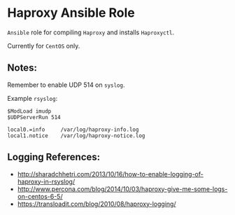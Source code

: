 # Haproxy Ansible Role

`Ansible` role for compiling `Haproxy` and installs `Haproxyctl`.

Currently for `CentOS` only.

## Notes:

Remember to enable UDP 514 on `syslog`.

Example `rsyslog`:

```
$ModLoad imudp
$UDPServerRun 514

local0.=info     /var/log/haproxy-info.log
local1.notice    /var/log/haproxy-notice.log
```
## Logging References:
- http://sharadchhetri.com/2013/10/16/how-to-enable-logging-of-haproxy-in-rsyslog/
- http://www.percona.com/blog/2014/10/03/haproxy-give-me-some-logs-on-centos-6-5/
- https://transloadit.com/blog/2010/08/haproxy-logging/

